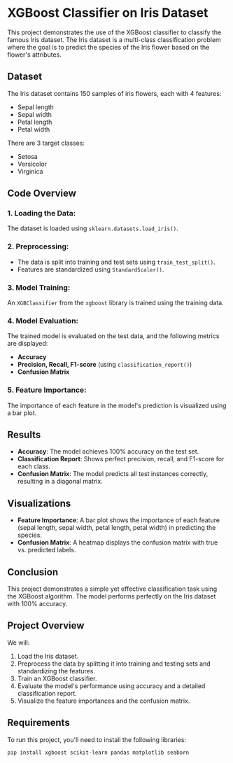 # XGBoost Classifier on Iris Dataset

This project demonstrates the use of the XGBoost classifier to classify the famous Iris dataset. The Iris dataset is a multi-class classification problem where the goal is to predict the species of the Iris flower based on the flower's attributes.

## Dataset
The Iris dataset contains 150 samples of iris flowers, each with 4 features:
- Sepal length
- Sepal width
- Petal length
- Petal width

There are 3 target classes:
- Setosa
- Versicolor
- Virginica

## Code Overview

### 1. Loading the Data:
The dataset is loaded using `sklearn.datasets.load_iris()`.

### 2. Preprocessing:
- The data is split into training and test sets using `train_test_split()`.
- Features are standardized using `StandardScaler()`.

### 3. Model Training:
An `XGBClassifier` from the `xgboost` library is trained using the training data.

### 4. Model Evaluation:
The trained model is evaluated on the test data, and the following metrics are displayed:
- **Accuracy**
- **Precision, Recall, F1-score** (using `classification_report()`)
- **Confusion Matrix**

### 5. Feature Importance:
The importance of each feature in the model's prediction is visualized using a bar plot.

## Results

- **Accuracy**: The model achieves 100% accuracy on the test set.
- **Classification Report**: Shows perfect precision, recall, and F1-score for each class.
- **Confusion Matrix**: The model predicts all test instances correctly, resulting in a diagonal matrix.

## Visualizations

- **Feature Importance**: A bar plot shows the importance of each feature (sepal length, sepal width, petal length, petal width) in predicting the species.
- **Confusion Matrix**: A heatmap displays the confusion matrix with true vs. predicted labels.

## Conclusion
This project demonstrates a simple yet effective classification task using the XGBoost algorithm. The model performs perfectly on the Iris dataset with 100% accuracy.


## Project Overview

We will:
1. Load the Iris dataset.
2. Preprocess the data by splitting it into training and testing sets and standardizing the features.
3. Train an XGBoost classifier.
4. Evaluate the model's performance using accuracy and a detailed classification report.
5. Visualize the feature importances and the confusion matrix.

## Requirements

To run this project, you'll need to install the following libraries:

```bash
pip install xgboost scikit-learn pandas matplotlib seaborn
